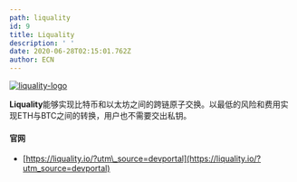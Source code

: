 ```yaml
---
path: liquality
id: 9
title: Liquality
description: ' '
date: 2020-06-28T02:15:01.762Z
author: ECN
---
```



[![liquality-logo](https://ethereum.consensys.net/hs-fs/hubfs/liquality-logo.png?width=1092&name=liquality-logo.png)](http://bit.ly/liquality-devportal)

**Liquality**能够实现比特币和以太坊之间的跨链原子交换。以最低的风险和费用实现ETH与BTC之间的转换，用户也不需要交出私钥。



#### 官网

* [https://liquality.io/?utm\_source=devportal](https://liquality.io/?utm_source=devportal)

